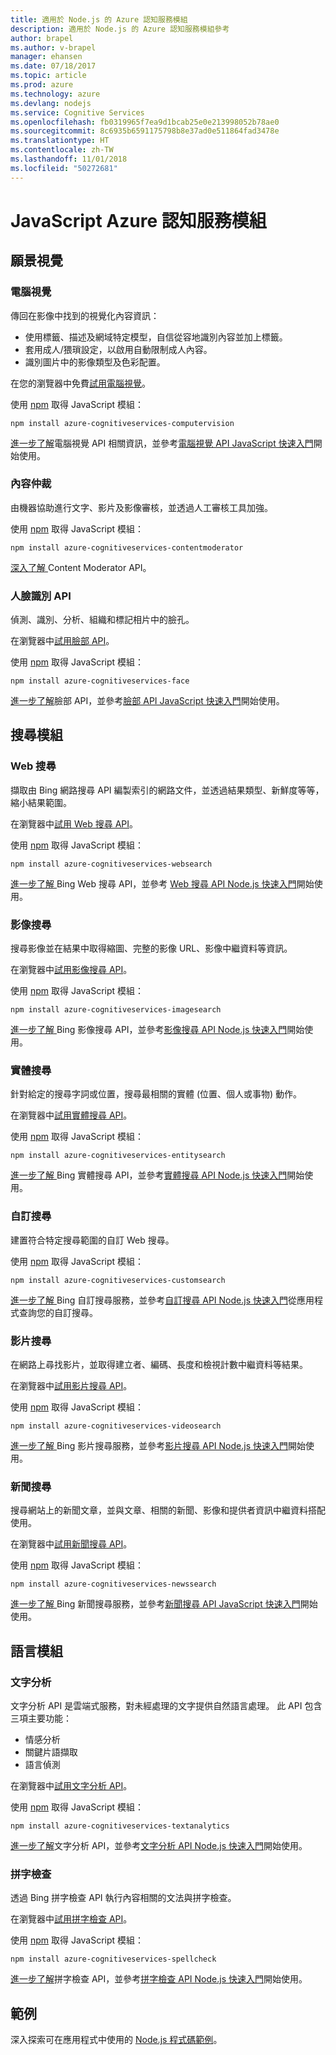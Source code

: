 ```yaml
---
title: 適用於 Node.js 的 Azure 認知服務模組
description: 適用於 Node.js 的 Azure 認知服務模組參考
author: brapel
ms.author: v-brapel
manager: ehansen
ms.date: 07/18/2017
ms.topic: article
ms.prod: azure
ms.technology: azure
ms.devlang: nodejs
ms.service: Cognitive Services
ms.openlocfilehash: fb0319965f7ea9d1bcab25e0e213998052b78ae0
ms.sourcegitcommit: 8c6935b6591175798b8e37ad0e511864fad3478e
ms.translationtype: HT
ms.contentlocale: zh-TW
ms.lasthandoff: 11/01/2018
ms.locfileid: "50272681"
---
```

# <a name="javascript-azure-cognitive-services-modules"></a>JavaScript Azure 認知服務模組

## <a name="vision-modules"></a>願景視覺

### <a name="computer-vision"></a>電腦視覺 

傳回在影像中找到的視覺化內容資訊：

- 使用標籤、描述及網域特定模型，自信從容地識別內容並加上標籤。
- 套用成人/猥瑣設定，以啟用自動限制成人內容。
- 識別圖片中的影像類型及色彩配置。

在您的瀏覽器中免費[試用電腦視覺](https://azure.microsoft.com/services/cognitive-services/computer-vision/)。

使用 [npm](https://docs.npmjs.com/getting-started/installing-npm-packages-locally) 取得 JavaScript 模組：

```
npm install azure-cognitiveservices-computervision
```

[進一步了解](/azure/cognitive-services/computer-vision/home)電腦視覺 API 相關資訊，並參考[電腦視覺 API JavaScript 快速入門](/azure/cognitive-services/computer-vision/quickstarts/javascript)開始使用。

### <a name="content-moderator"></a>內容仲裁

由機器協助進行文字、影片及影像審核，並透過人工審核工具加強。

使用 [npm](https://docs.npmjs.com/getting-started/installing-npm-packages-locally) 取得 JavaScript 模組：

```
npm install azure-cognitiveservices-contentmoderator
```

[深入了解 ](/azure/cognitive-services/content-moderator/overview)Content Moderator API。

### <a name="face-api"></a>人臉識別 API

偵測、識別、分析、組織和標記相片中的臉孔。 

在瀏覽器中[試用臉部 API](https://azure.microsoft.com/services/cognitive-services/face/)。

使用 [npm](https://docs.npmjs.com/getting-started/installing-npm-packages-locally) 取得 JavaScript 模組：

```
npm install azure-cognitiveservices-face
```

[進一步了解](/azure/cognitive-services/face/overview)臉部 API，並參考[臉部 API JavaScript 快速入門](/azure/cognitive-services/Face/quickstarts/javascript)開始使用。

## <a name="search-modules"></a>搜尋模組

### <a name="web-search"></a>Web 搜尋

擷取由 Bing 網路搜尋 API 編製索引的網路文件，並透過結果類型、新鮮度等等，縮小結果範圍。 

在瀏覽器中[試用 Web 搜尋 API](https://azure.microsoft.com/services/cognitive-services/bing-web-search-api/)。

使用 [npm](https://docs.npmjs.com/getting-started/installing-npm-packages-locally) 取得 JavaScript 模組：

```
npm install azure-cognitiveservices-websearch
```

[進一步了解 ](/azure/cognitive-services/bing-web-search/overview)Bing Web 搜尋 API，並參考 [Web 搜尋 API Node.js 快速入門](/azure/cognitive-services/bing-web-search/quickstarts/nodejs)開始使用。

### <a name="image-search"></a>影像搜尋

搜尋影像並在結果中取得縮圖、完整的影像 URL、影像中繼資料等資訊。

在瀏覽器中[試用影像搜尋 API](https://azure.microsoft.com/services/cognitive-services/bing-image-search-api/)。

使用 [npm](https://docs.npmjs.com/getting-started/installing-npm-packages-locally) 取得 JavaScript 模組：

```
npm install azure-cognitiveservices-imagesearch
```

[進一步了解 ](/azure/cognitive-services/bing-image-search/overview)Bing 影像搜尋 API，並參考[影像搜尋 API Node.js 快速入門](/azure/cognitive-services/bing-image-search/quickstarts/nodejs)開始使用。


### <a name="entity-search"></a>實體搜尋

針對給定的搜尋字詞或位置，搜尋最相關的實體 (位置、個人或事物) 動作。

在瀏覽器中[試用實體搜尋 API](https://azure.microsoft.com/services/cognitive-services/bing-entity-search-api/)。

使用 [npm](https://docs.npmjs.com/getting-started/installing-npm-packages-locally) 取得 JavaScript 模組：

```
npm install azure-cognitiveservices-entitysearch
```

[進一步了解 ](/azure/cognitive-services/bing-entities-search/search-the-web)Bing 實體搜尋 API，並參考[實體搜尋 API Node.js 快速入門](/azure/cognitive-services/bing-entities-search/quickstarts/nodejs)開始使用。

### <a name="custom-search"></a>自訂搜尋

建置符合特定搜尋範圍的自訂 Web 搜尋。

使用 [npm](https://docs.npmjs.com/getting-started/installing-npm-packages-locally) 取得 JavaScript 模組：

```
npm install azure-cognitiveservices-customsearch
```

[進一步了解 ](/azure/cognitive-services/bing-custom-search/)Bing 自訂搜尋服務，並參考[自訂搜尋 API Node.js 快速入門](/azure/cognitive-services/bing-custom-search/call-endpoint-nodejs)從應用程式查詢您的自訂搜尋。

### <a name="video-search"></a>影片搜尋

在網路上尋找影片，並取得建立者、編碼、長度和檢視計數中繼資料等結果。

在瀏覽器中[試用影片搜尋 API](https://azure.microsoft.com/services/cognitive-services/bing-video-search-api/)。

使用 [npm](https://docs.npmjs.com/getting-started/installing-npm-packages-locally) 取得 JavaScript 模組：

```
npm install azure-cognitiveservices-videosearch
```

[進一步了解 ](/azure/cognitive-services/bing-video-search/search-the-web)Bing 影片搜尋服務，並參考[影片搜尋 API Node.js 快速入門](/azure/cognitive-services/bing-video-search/nodejs)開始使用。


### <a name="news-search"></a>新聞搜尋

搜尋網站上的新聞文章，並與文章、相關的新聞、影像和提供者資訊中繼資料搭配使用。

在瀏覽器中[試用新聞搜尋 API](https://azure.microsoft.com/services/cognitive-services/bing-news-search-api/)。

使用 [npm](https://docs.npmjs.com/getting-started/installing-npm-packages-locally) 取得 JavaScript 模組：

```
npm install azure-cognitiveservices-newssearch
```

[進一步了解 ](/azure/cognitive-services/bing-news-search/search-the-web)Bing 新聞搜尋服務，並參考[新聞搜尋 API JavaScript 快速入門](/azure/cognitive-services/bing-news-search/nodejs)開始使用。


## <a name="language-modules"></a>語言模組

### <a name="text-analytics"></a>文字分析 

文字分析 API 是雲端式服務，對未經處理的文字提供自然語言處理。 此 API 包含三項主要功能：

- 情感分析
- 關鍵片語擷取
- 語言偵測

在瀏覽器中[試用文字分析 API](https://azure.microsoft.com/services/cognitive-services/text-analytics/)。

使用 [npm](https://docs.npmjs.com/getting-started/installing-npm-packages-locally) 取得 JavaScript 模組：

```
npm install azure-cognitiveservices-textanalytics
```

[進一步了解](/azure/cognitive-services/text-analytics/overview)文字分析 API，並參考[文字分析 API Node.js 快速入門](/azure/cognitive-services/text-analytics/quickstarts/nodejs)開始使用。


### <a name="spell-check"></a>拼字檢查

透過 Bing 拼字檢查 API 執行內容相關的文法與拼字檢查。

在瀏覽器中[試用拼字檢查 API](https://azure.microsoft.com/services/cognitive-services/spell-check/)。

使用 [npm](https://docs.npmjs.com/getting-started/installing-npm-packages-locally) 取得 JavaScript 模組：

```
npm install azure-cognitiveservices-spellcheck
```

[進一步了解](/azure/cognitive-services/bing-spell-check/proof-text)拼字檢查 API，並參考[拼字檢查 API Node.js 快速入門](/azure/cognitive-services/bing-spell-check/quickstarts/nodejs)開始使用。

## <a name="samples"></a>範例

深入探索可在應用程式中使用的 [Node.js 程式碼範例](https://azure.microsoft.com/resources/samples/?platform=nodejs)。

